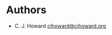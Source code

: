 <!--
SPDX-FileCopyrightText: 2023 C. J. Howard
SPDX-License-Identifier: CC-BY-SA-4.0
-->

# Authors

* C. J. Howard <cjhoward@cjhoward.org>
